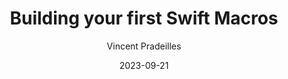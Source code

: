 ---
slug: "/talks/swift-connection/september-2023/vincent-pradeilles-building-your-first-swift-macros"
date: 2023-09-21
title: "Building your first Swift Macros"
author: "Vincent Pradeilles"
video: null
thumbnail: 
slides: 
tags: []
year: 2023
conference: swift-connection
edition: september-2023
transcript:  
allow_ads: false
---